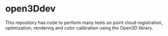 # open3Ddev
This repository has code to perform many tests on point cloud registration, optimization, rendering and color calibration using the Open3D library.
